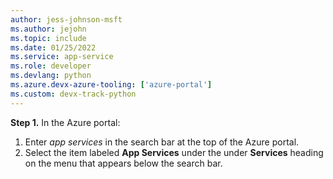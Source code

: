 ```yaml
---
author: jess-johnson-msft
ms.author: jejohn
ms.topic: include
ms.date: 01/25/2022
ms.service: app-service
ms.role: developer
ms.devlang: python
ms.azure.devx-azure-tooling: ['azure-portal']
ms.custom: devx-track-python
---
```


**Step 1.** In the Azure portal:

1. Enter *app services* in the search bar at the top of the Azure portal.
1. Select the item labeled **App Services** under the under **Services** heading on the menu that appears below the search bar.
